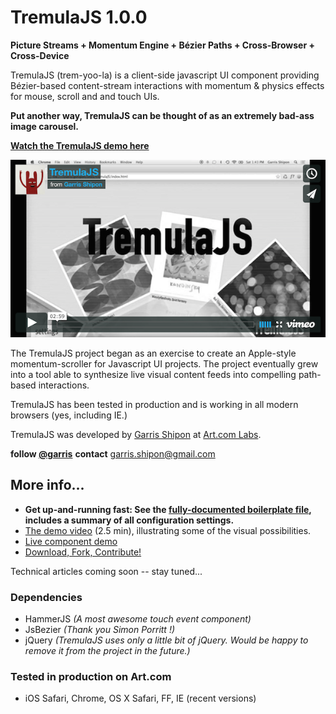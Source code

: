 # TremulaJS 1.0.0

**Picture Streams + Momentum Engine + Bézier Paths + Cross-Browser + Cross-Device**  

TremulaJS (trem-yoo-la) is a client-side javascript UI component providing Bézier-based content-stream interactions with momentum & physics effects for mouse, scroll and and touch UIs. 

**Put another way, TremulaJS can be thought of as an extremely bad-ass image carousel.**  

**[Watch the TremulaJS demo here](https://vimeo.com/99481197)**  

![Smaller icon](docs/vimeo.png)

The TremulaJS project began as an exercise to create an Apple-style momentum-scroller for Javascript UI projects. The project eventually grew into a tool able to synthesize live visual content feeds into compelling path-based interactions.

TremulaJS has been tested in production and is working in all modern browsers (yes, including IE.)

TremulaJS was developed by [Garris Shipon](http://garriss.wordpress.com/) at [Art.com Labs](http://art.com/).

**follow [@garris](https://twitter.com/garris)** 
**contact** <garris.shipon@gmail.com>

## More info...

- **Get up-and-running fast: See the [fully-documented boilerplate file](http://garris.github.io/TremulaJS/boilerplate/), includes a summary of all configuration settings.**
- [The demo video](https://vimeo.com/99481197) (2.5 min), illustrating some of the visual possibilities.
- [Live component demo](http://garris.github.com/TremulaJS)
- [Download, Fork, Contribute!](https://github.com/garris/TremulaJS.git)

Technical articles coming soon -- stay tuned...


### Dependencies

- HammerJS *(A most awesome touch event component)*
- JsBezier *(Thank you Simon Porritt !)*
- jQuery *(TremulaJS uses only a little bit of jQuery. Would be happy to remove it from the project in the future.)*

### Tested in production on Art.com

- iOS Safari, Chrome, OS X Safari, FF, IE (recent versions) 




